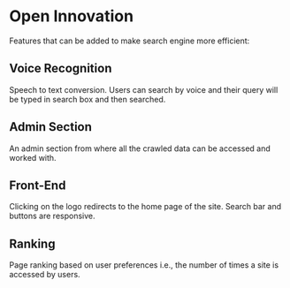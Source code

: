 
# Open Innovation

Features that can be added to make search engine more efficient:
## Voice Recognition
Speech to text conversion. Users can search by voice and their query will be typed in search box and then searched.
## Admin Section
An admin section from where all the crawled data can be accessed and worked with.
## Front-End
Clicking on the logo redirects to the home page of the site. Search bar and buttons are responsive.
## Ranking
Page ranking based on user preferences i.e., the number of times a site is accessed by users.
